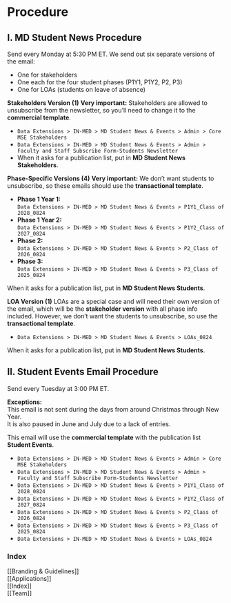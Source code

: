 # Procedure

## I. MD Student News Procedure

Send every Monday at 5:30 PM ET. We send out six separate versions of the email:

- One for stakeholders
- One each for the four student phases (P1Y1, P1Y2, P2, P3)
- One for LOAs (students on leave of absence)

**Stakeholders Version (1)**
**Very important:** Stakeholders are allowed to unsubscribe from the newsletter, so you’ll need to change it to the **commercial template**.

- `Data Extensions > IN-MED > MD Student News & Events > Admin > Core MSE Stakeholders`
- `Data Extensions > IN-MED > MD Student News & Events > Admin > Faculty and Staff Subscribe Form-Students Newsletter`
- When it asks for a publication list, put in **MD Student News Stakeholders**.

**Phase-Specific Versions (4)**
**Very important:** We don’t want students to unsubscribe, so these emails should use the **transactional template**.

- **Phase 1 Year 1:**  
  `Data Extensions > IN-MED > MD Student News & Events > P1Y1_Class of 2028_0824`
- **Phase 1 Year 2:**  
  `Data Extensions > IN-MED > MD Student News & Events > P1Y2_Class of 2027_0824`
- **Phase 2:**  
  `Data Extensions > IN-MED > MD Student News & Events > P2_Class of 2026_0824`
- **Phase 3:**  
  `Data Extensions > IN-MED > MD Student News & Events > P3_Class of 2025_0824`

When it asks for a publication list, put in **MD Student News Students**.

**LOA Version (1)**
LOAs are a special case and will need their own version of the email, which will be the **stakeholder version** with all phase info included. However, we don’t want the students to unsubscribe, so use the **transactional template**.

- `Data Extensions > IN-MED > MD Student News & Events > LOAs_0824`

When it asks for a publication list, put in **MD Student News Students**.

## II. Student Events Email Procedure

Send every Tuesday at 3:00 PM ET.

**Exceptions:**  
This email is not sent during the days from around Christmas through New Year.  
It is also paused in June and July due to a lack of entries.

This email will use the **commercial template** with the publication list **Student Events**.

- `Data Extensions > IN-MED > MD Student News & Events > Admin > Core MSE Stakeholders`
- `Data Extensions > IN-MED > MD Student News & Events > Admin > Faculty and Staff Subscribe Form-Students Newsletter`
- `Data Extensions > IN-MED > MD Student News & Events > P1Y1_Class of 2028_0824`
- `Data Extensions > IN-MED > MD Student News & Events > P1Y2_Class of 2027_0824`
- `Data Extensions > IN-MED > MD Student News & Events > P2_Class of 2026_0824`
- `Data Extensions > IN-MED > MD Student News & Events > P3_Class of 2025_0824`
- `Data Extensions > IN-MED > MD Student News & Events > LOAs_0824`

### Index

[[Branding & Guidelines]]  
[[Applications]]  
[[Index]]  
[[Team]]
